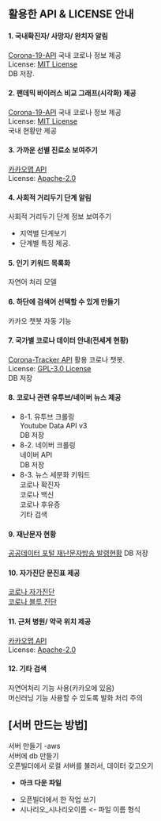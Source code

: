 ## 활용한 API & LICENSE 안내

#### 1. 국내확진자/ 사망자/ 완치자 알림
[Corona-19-API](https://github.com/dhlife09/Corona-19-API) 국내 코로나 정보 제공 <br>
License: [MIT License](https://github.com/dhlife09/Corona-19-API/blob/master/LICENSE) <br>
DB 저장.

#### 2. 팬데믹 바이러스 비교 그래프(시각화) 제공
[Corona-19-API](https://github.com/dhlife09/Corona-19-API) 국내 코로나 정보 제공 <br>
License: [MIT License](https://github.com/dhlife09/Corona-19-API/blob/master/LICENSE) <br>
국내 현황만 제공

#### 3. 가까운 선별 진료소 보여주기
[카카오맵 API](https://apis.map.kakao.com/) <br>
License: [Apache-2.0](http://www.apache.org/licenses/LICENSE-2.0) 

#### 4. 사회적 거리두기 단계 알림
사회적 거리두기 단계 정보 보여주기 <br>
* 지역별 단계보기
* 단계별 특징 제공.

#### 5. 인기 키워드 목록화
자연어 처리 모델

#### 6. 하단에 검색어 선택할 수 있게 만들기
카카오 챗봇 자동 기능

#### 7. 국가별 코로나 데이터 안내(전세계 현황)
[Corona-Tracker API](https://github.com/Kamaropoulos/COVID19Py/blob/master/README.md#about) 활용 코로나 챗봇. <br>
License: [GPL-3.0 License](https://github.com/Kamaropoulos/COVID19Py/blob/master/LICENSE) <br>
DB 저장

#### 8. 코로나 관련 유투브/네이버 뉴스 제공
* 8-1. 유투브 크롤링 <br>
    Youtube Data API v3 <br>
    DB 저장
* 8-2. 네이버 크롤링 <br>
    네이버 API <br>
    DB 저장
* 8-3. 뉴스 세분화 키워드 <br>
    코로나 확진자 <br>
    코로나 백신 <br>
    코로나 후유증 <br>
    기타 검색 <br>

#### 9. 재난문자 현황
[공공데이터 포털 재난문자방송 발령현황](https://www.data.go.kr/data/3058822/openapi.do) 
DB 저장

#### 10. 자가진단 문진표 제공
[코로나 자가진단](http://aiselftest.com/covid/) <br>
[코로나 블루 진단](https://dongguk.webex.com/meet/pr2018112168)

#### 11. 근처 병원/ 약국 위치 제공
[카카오맵 API](https://apis.map.kakao.com/) <br>
License: [Apache-2.0](http://www.apache.org/licenses/LICENSE-2.0) 

#### 12. 기타 검색
자연어처리 기능 사용(카카오에 있음)<br>
머신러닝 기능 사용할 수 있도록 발화 처리 주의

## [서버 만드는 방법]
서버 만들기 -aws<br>
서버에 db 만들기 <br>
오픈빌더에서 로컬 서버를 불러서, 데이터 갖고오기 <br>

* <b>마크 다운 파일 </b>
- 오픈빌더에서 한 작업 쓰기
- 시나리오_시나리오이름 <- 파일 이름 형식

